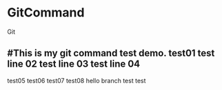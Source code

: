 # GitCommand
Git

#This is my git command test demo.
test01
test line 02
test line 03
test line 04
------------------------
test05
test06
test07
test08
hello branch
test
test
